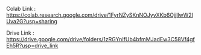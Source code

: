 Colab Link :
https://colab.research.google.com/drive/1FyrNZySKnNOJyvXKb6OjjllwW2lUva2G?usp=sharing

Drive Link :
https://drive.google.com/drive/folders/1zRGYnIfUb4bfmMJadEw3C58Vf4gfEh5R?usp=drive_link
